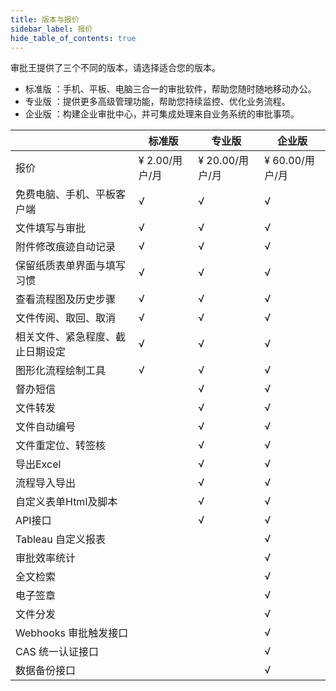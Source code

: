 ```yaml
---
title: 版本与报价
sidebar_label: 报价
hide_table_of_contents: true
---
```


审批王提供了三个不同的版本，请选择适合您的版本。

- 标准版 ：手机、平板、电脑三合一的审批软件，帮助您随时随地移动办公。
- 专业版 ：提供更多高级管理功能，帮助您持续监控、优化业务流程。
- 企业版 ：构建企业审批中心，并可集成处理来自业务系统的审批事项。

|  | 标准版 | 专业版 | 企业版|
|--- | --- | --- | ---|
|报价 | ¥ 2.00/用户/月| ¥ 20.00/用户/月| ¥ 60.00/用户/月|
|免费电脑、手机、平板客户端 | √ | √ | √|
|文件填写与审批 | √ | √ | √|
|附件修改痕迹自动记录 | √ | √ | √|
|保留纸质表单界面与填写习惯 | √ | √ | √|
|查看流程图及历史步骤 | √ | √ | √|price
|文件传阅、取回、取消 | √ | √ | √|
|相关文件、紧急程度、截止日期设定 | √ | √ | √|
|图形化流程绘制工具 | √ | √ | √|
|督办短信 |   | √ | √|
|文件转发 |   | √ | √|
|文件自动编号 |   | √ | √|
|文件重定位、转签核 |   | √ | √|
|导出Excel |   | √ | √|
|流程导入导出 |   | √ | √|
|自定义表单Html及脚本 |   | √ | √|
|API接口 |   | √ | √|
|Tableau 自定义报表 |   |   | √|
|审批效率统计 |   |   | √|
|全文检索 |   |   | √|
|电子签章 |   |   | √|
|文件分发 |   |   | √|
|Webhooks 审批触发接口 |   |   | √|
|CAS 统一认证接口 |   |   | √|
|数据备份接口 |   |   | √|
